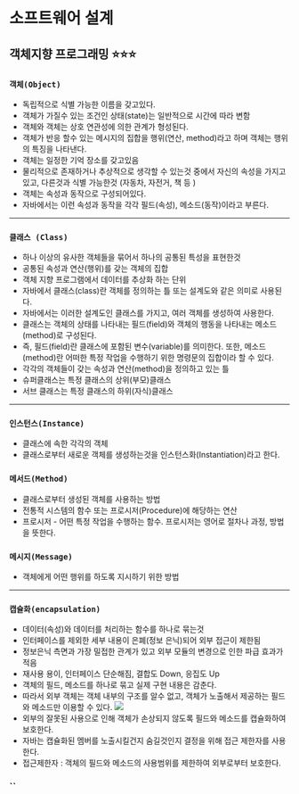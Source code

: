 # **소프트웨어 설계**

## **객체지향 프로그래밍** ⭐️⭐️⭐️

### `객체(Object)`

- 독립적으로 식별 가능한 이름을 갖고있다.
- 객체가 가질수 있는 조건인 상태(state)는 일반적으로 시간에 따라 변함
- 객체와 객체는 상호 연관성에 의한 관계가 형성된다.
- 객체가 반응 할수 있는 메시지의 집합을 행위(연산, method)라고 하며 객체는 행위의 특징을 나타낸다.
- 객체는 일정한 기억 장소를 갖고있음
- 물리적으로 존재하거나 추상적으로 생각할 수 있는것 중에서 자신의 속성을 가지고 있고, 다른것과 식별 가능한것 (자동차, 자전거, 책 등 )
- 객체는 속성과 동작으로 구성되어있다.
- 자바에서는 이런 속성과 동작을 각각 필드(속성), 메소드(동작)이라고 부른다.

---

### `클래스 (Class)`

- 하나 이상의 유사한 객체들을 묶어서 하나의 공통된 특성을 표현한것
- 공통된 속성과 연산(행위)를 갖는 객체의 집합
- 객체 지향 프로그램에서 데이터를 추상화 하는 단위
- 자바에서 클래스(class)란 객체를 정의하는 틀 또는 설계도와 같은 의미로 사용된다.
- 자바에서는 이러한 설계도인 클래스를 가지고, 여러 객체를 생성하여 사용한다.
- 클래스는 객체의 상태를 나타내는 필드(field)와 객체의 행동을 나타내는 메소드(method)로 구성된다.
- 즉, 필드(field)란 클래스에 포함된 변수(variable)를 의미한다. 또한, 메소드(method)란 어떠한 특정 작업을 수행하기 위한 명령문의 집합이라 할 수 있다.
- 각각의 객체들이 갖는 속성과 연산(method)을 정의하고 있는 틀
- 슈퍼클래스는 특정 클래스의 상위(부모)클래스
- 서브 클래스는 특정 클래스의 하위(자식)클래스

---

### `인스턴스(Instance)`

- 클래스에 속한 각각의 객체
- 클래스로부터 새로운 객체를 생성하는것을 인스턴스화(Instantiation)라고 한다.

### `메서드(Method)`

- 클래스로부터 생성된 객체를 사용하는 방법
- 전통적 시스템의 함수 또는 프로시저(Procedure)에 해당하는 연산
- 프로시저 - 어떤 특정 작업을 수행하는 함수. 프로시저는 영어로 절차나 과정, 방법을 뜻한다.

### `메시지(Message)`

- 객체에게 어떤 행위를 하도록 지시하기 위한 방법

---

### `캡슐화(encapsulation)`

- 데이터(속성)와 데이터를 처리하는 함수를 하나로 묶는것
- 인터페이스를 제외한 세부 내용이 은폐(정보 은닉)되어 외부 접근이 제한됨
- 정보은닉 측면과 가장 밀접한 관계가 있고 외부 모듈의 변경으로 인한 파급 효과가 적음
- 재사용 용이, 인터페이스 단순해짐, 결합도 Down, 응집도 Up
- 객체의 필드, 메소드를 하나로 묶고 실제 구현 내용은 감춘다.
- 따라서 외부 객체는 객체 내부의 구조를 알수 없고, 객체가 노출해서 제공하는 필드와 메소드만 이용할 수 있다.
  ![](https://s3.us-west-2.amazonaws.com/secure.notion-static.com/f240079f-7d5a-4d72-93a0-0afc8762a93e/%E1%84%89%E1%85%B3%E1%84%8F%E1%85%B3%E1%84%85%E1%85%B5%E1%86%AB%E1%84%89%E1%85%A3%E1%86%BA_2022-02-06_%E1%84%8B%E1%85%A9%E1%84%92%E1%85%AE_10.22.08.png?X-Amz-Algorithm=AWS4-HMAC-SHA256&X-Amz-Content-Sha256=UNSIGNED-PAYLOAD&X-Amz-Credential=AKIAT73L2G45EIPT3X45%2F20220206%2Fus-west-2%2Fs3%2Faws4_request&X-Amz-Date=20220206T132910Z&X-Amz-Expires=86400&X-Amz-Signature=9568bba751774edadb4bb975a7f8d13c6b11b68bad7dcc74c1c3e916f3560d04&X-Amz-SignedHeaders=host&response-content-disposition=filename%20%3D%22%25E1%2584%2589%25E1%2585%25B3%25E1%2584%258F%25E1%2585%25B3%25E1%2584%2585%25E1%2585%25B5%25E1%2586%25AB%25E1%2584%2589%25E1%2585%25A3%25E1%2586%25BA%25202022-02-06%2520%25E1%2584%258B%25E1%2585%25A9%25E1%2584%2592%25E1%2585%25AE%252010.22.08.png%22&x-id=GetObject)
- 외부의 잘못된 사용으로 인해 객체가 손상되지 않도록 필드와 메소드를 캡슐화하여 보호한다.
- 자바는 캡슐화된 멤버를 노출시킬건지 숨길것인지 결정을 위해 접근 제한자를 사용한다.
- 접근제한자 : 객체의 필드와 메소드의 사용범위를 제한하여 외부로부터 보호한다.

### ``
